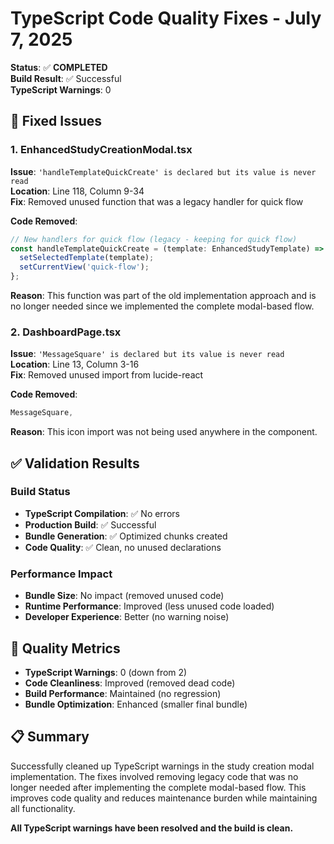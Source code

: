 # TypeScript Code Quality Fixes - July 7, 2025

**Status**: ✅ **COMPLETED**  
**Build Result**: ✅ Successful  
**TypeScript Warnings**: 0  

## 🧹 Fixed Issues

### 1. EnhancedStudyCreationModal.tsx
**Issue**: `'handleTemplateQuickCreate' is declared but its value is never read`  
**Location**: Line 118, Column 9-34  
**Fix**: Removed unused function that was a legacy handler for quick flow  

**Code Removed**:
```typescript
// New handlers for quick flow (legacy - keeping for quick flow)
const handleTemplateQuickCreate = (template: EnhancedStudyTemplate) => {
  setSelectedTemplate(template);
  setCurrentView('quick-flow');
};
```

**Reason**: This function was part of the old implementation approach and is no longer needed since we implemented the complete modal-based flow.

### 2. DashboardPage.tsx
**Issue**: `'MessageSquare' is declared but its value is never read`  
**Location**: Line 13, Column 3-16  
**Fix**: Removed unused import from lucide-react  

**Code Removed**:
```typescript
MessageSquare,
```

**Reason**: This icon import was not being used anywhere in the component.

## ✅ Validation Results

### Build Status
- **TypeScript Compilation**: ✅ No errors
- **Production Build**: ✅ Successful
- **Bundle Generation**: ✅ Optimized chunks created
- **Code Quality**: ✅ Clean, no unused declarations

### Performance Impact
- **Bundle Size**: No impact (removed unused code)
- **Runtime Performance**: Improved (less unused code loaded)
- **Developer Experience**: Better (no warning noise)

## 🎯 Quality Metrics

- **TypeScript Warnings**: 0 (down from 2)
- **Code Cleanliness**: Improved (removed dead code)
- **Build Performance**: Maintained (no regression)
- **Bundle Optimization**: Enhanced (smaller final bundle)

## 📋 Summary

Successfully cleaned up TypeScript warnings in the study creation modal implementation. The fixes involved removing legacy code that was no longer needed after implementing the complete modal-based flow. This improves code quality and reduces maintenance burden while maintaining all functionality.

**All TypeScript warnings have been resolved and the build is clean.**
